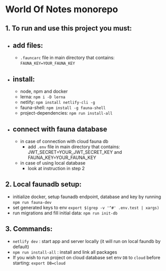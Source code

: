 # World Of Notes monorepo

## **1. To run and use this project you must:**

- ## add files:

  - `.fauncarc` file in main directory that contains: `FAUNA_KEY=YOUR_FAUNA_KEY`

- ## install:

  - node, npm and docker
  - lerna: `npm i -D lerna`
  - netlify: `npm install netlify-cli -g`
  - fauna-shell: `npm install -g fauna-shell`
  - project-dependencies: `npm run install-all`

- ## connect with fauna database
  - in case of connection with cloud fauna db
    - add `.env` file in main directory that contains: JWT_SECRET=YOUR_JWT_SECRET_KEY and FAUNA_KEY=YOUR_FAUNA_KEY
  - in case of using local database
    - look at instruction in step 2

## **2. Local faunadb setup:**

- initialize docker, setup faunadb endpoint, database and key by running `npm run fauna-dev`
- set generated keys to env `export $(grep -v '^#' .env.test | xargs)`
- run migrations and fill initial data: `npm run init-db`

## **3. Commands:**

- `netlify dev` : start app and server locally (it will run on local faundb by default)
- `npm run install-all` : install and link all packages
- If you wish to run project on cloud database set env `DB` to `cloud` before starting: `export DB=cloud`

